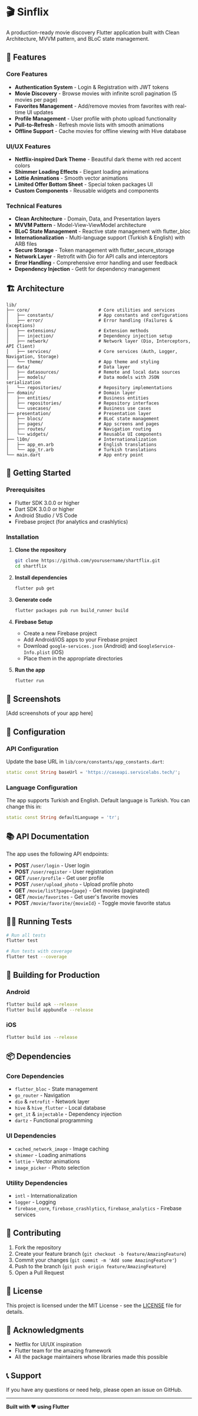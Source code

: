 # 🎬 Sinflix

A production-ready movie discovery Flutter application built with Clean Architecture, MVVM pattern, and BLoC state management.

## 🌟 Features

### Core Features
- **Authentication System** - Login & Registration with JWT tokens
- **Movie Discovery** - Browse movies with infinite scroll pagination (5 movies per page)
- **Favorites Management** - Add/remove movies from favorites with real-time UI updates
- **Profile Management** - User profile with photo upload functionality
- **Pull-to-Refresh** - Refresh movie lists with smooth animations
- **Offline Support** - Cache movies for offline viewing with Hive database

### UI/UX Features
- **Netflix-inspired Dark Theme** - Beautiful dark theme with red accent colors
- **Shimmer Loading Effects** - Elegant loading animations
- **Lottie Animations** - Smooth vector animations
- **Limited Offer Bottom Sheet** - Special token packages UI
- **Custom Components** - Reusable widgets and components

### Technical Features
- **Clean Architecture** - Domain, Data, and Presentation layers
- **MVVM Pattern** - Model-View-ViewModel architecture
- **BLoC State Management** - Reactive state management with flutter_bloc
- **Internationalization** - Multi-language support (Turkish & English) with ARB files
- **Secure Storage** - Token management with flutter_secure_storage
- **Network Layer** - Retrofit with Dio for API calls and interceptors
- **Error Handling** - Comprehensive error handling and user feedback
- **Dependency Injection** - GetIt for dependency management

## 🏗️ Architecture

```
lib/
├── core/                          # Core utilities and services
│   ├── constants/                 # App constants and configurations
│   ├── error/                     # Error handling (Failures & Exceptions)
│   ├── extensions/                # Extension methods
│   ├── injection/                 # Dependency injection setup
│   ├── network/                   # Network layer (Dio, Interceptors, API Client)
│   ├── services/                  # Core services (Auth, Logger, Navigation, Storage)
│   └── theme/                     # App theme and styling
├── data/                          # Data layer
│   ├── datasources/               # Remote and local data sources
│   ├── models/                    # Data models with JSON serialization
│   └── repositories/              # Repository implementations
├── domain/                        # Domain layer
│   ├── entities/                  # Business entities
│   ├── repositories/              # Repository interfaces
│   └── usecases/                  # Business use cases
├── presentation/                  # Presentation layer
│   ├── blocs/                     # BLoC state management
│   ├── pages/                     # App screens and pages
│   ├── routes/                    # Navigation routing
│   └── widgets/                   # Reusable UI components
├── l10n/                          # Internationalization
│   ├── app_en.arb                 # English translations
│   └── app_tr.arb                 # Turkish translations
└── main.dart                      # App entry point
```

## 🚀 Getting Started

### Prerequisites
- Flutter SDK 3.0.0 or higher
- Dart SDK 3.0.0 or higher
- Android Studio / VS Code
- Firebase project (for analytics and crashlytics)

### Installation

1. **Clone the repository**
   ```bash
   git clone https://github.com/yourusername/shartflix.git
   cd shartflix
   ```

2. **Install dependencies**
   ```bash
   flutter pub get
   ```

3. **Generate code**
   ```bash
   flutter packages pub run build_runner build
   ```

4. **Firebase Setup**
   - Create a new Firebase project
   - Add Android/iOS apps to your Firebase project
   - Download `google-services.json` (Android) and `GoogleService-Info.plist` (iOS)
   - Place them in the appropriate directories

5. **Run the app**
   ```bash
   flutter run
   ```

## 📱 Screenshots

[Add screenshots of your app here]

## 🔧 Configuration

### API Configuration
Update the base URL in `lib/core/constants/app_constants.dart`:
```dart
static const String baseUrl = 'https://caseapi.servicelabs.tech/';
```

### Language Configuration
The app supports Turkish and English. Default language is Turkish. You can change this in:
```dart
static const String defaultLanguage = 'tr';
```

## 📚 API Documentation

The app uses the following API endpoints:

- **POST** `/user/login` - User login
- **POST** `/user/register` - User registration  
- **GET** `/user/profile` - Get user profile
- **POST** `/user/upload_photo` - Upload profile photo
- **GET** `/movie/list?page={page}` - Get movies (paginated)
- **GET** `/movie/favorites` - Get user's favorite movies
- **POST** `/movie/favorite/{movieId}` - Toggle movie favorite status

## 🏃‍♂️ Running Tests

```bash
# Run all tests
flutter test

# Run tests with coverage
flutter test --coverage
```

## 🔨 Building for Production

### Android
```bash
flutter build apk --release
flutter build appbundle --release
```

### iOS
```bash
flutter build ios --release
```

## 📦 Dependencies

### Core Dependencies
- `flutter_bloc` - State management
- `go_router` - Navigation
- `dio` & `retrofit` - Network layer
- `hive` & `hive_flutter` - Local database
- `get_it` & `injectable` - Dependency injection
- `dartz` - Functional programming

### UI Dependencies
- `cached_network_image` - Image caching
- `shimmer` - Loading animations
- `lottie` - Vector animations
- `image_picker` - Photo selection

### Utility Dependencies
- `intl` - Internationalization
- `logger` - Logging
- `firebase_core`, `firebase_crashlytics`, `firebase_analytics` - Firebase services

## 🤝 Contributing

1. Fork the repository
2. Create your feature branch (`git checkout -b feature/AmazingFeature`)
3. Commit your changes (`git commit -m 'Add some AmazingFeature'`)
4. Push to the branch (`git push origin feature/AmazingFeature`)
5. Open a Pull Request

## 📄 License

This project is licensed under the MIT License - see the [LICENSE](LICENSE) file for details.

## 🙏 Acknowledgments

- Netflix for UI/UX inspiration
- Flutter team for the amazing framework
- All the package maintainers whose libraries made this possible

## 📞 Support

If you have any questions or need help, please open an issue on GitHub.

---

**Built with ❤️ using Flutter**